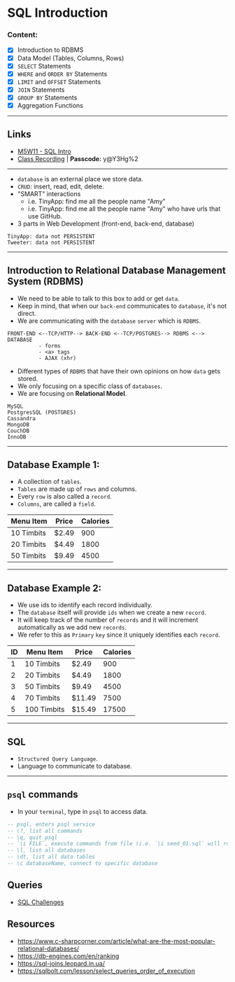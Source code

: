 # SQL Introduction

### Content:
- [X] Introduction to RDBMS
- [X] Data Model (Tables, Columns, Rows)
- [X] `SELECT` Statements
- [X] `WHERE` and `ORDER BY` Statements
- [X] `LIMIT` and `OFFSET` Statements
- [X] `JOIN` Statements
- [X] `GROUP BY` Statements
- [X] Aggregation Functions

---

## Links
* [M5W11 - SQL Intro](https://github.com/clopez11/WebFlex-Lectures-October18/tree/master/M5/W11/sql-intro-class)
* [Class Recording](https://us02web.zoom.us/rec/share/9FzbFh230mocYRSvdzQ45EHgD3IEv_iPBA5TLkVSYKxmB0nnc2L9Me6L0wP7KktX.C0qIwxqThUlspo2v?startTime=1641949507000) | **Passcode:** y@Y3Hg%2

---

* `database` is an external place we store data.
* `CRUD`: insert, read, edit, delete.
* "SMART" interactions
  * i.e. TinyApp: find me all the people name "Amy"
  * i.e. TinyApp: find me all the people name "Amy" who have urls that use GitHub.
* 3 parts in Web Development (front-end, back-end, database)

```
TinyApp: data not PERSISTENT
Tweeter: data not PERSISTENT
```

---

## Introduction to Relational Database Management System (RDBMS)
* We need to be able to talk to this box to add or get `data`.
* Keep in mind, that when our `back-end` communicates to `database`, it's not direct.
* We are communicating with the `database` `server` which is `RDBMS`.

```
FRONT-END <--TCP/HTTP--> BACK-END <--TCP/POSTGRES--> RDBMS <--> DATABASE
          - forms
          - <a> tags
          - AJAX (xhr)
```

* Different types of `RDBMS` that have their own opinions on how `data` gets stored.
* We only focusing on a specific class of `databases`.
* We are focusing on **Relational Model**.

```
MySQL
PostgresSQL (POSTGRES)
Cassandra
MongoDB
CouchDB
InnoDB
```

---

## Database Example 1:
* A collection of `tables`.
* `Tables` are made up of `rows` and columns.
* Every `row` is also called a `record`.
* `Columns`, are called a `field`.

Menu Item | Price | Calories
------------- | ------------- | -------------
10 Timbits  | $2.49  | 900
20 Timbits  | $4.49  | 1800
50 Timbits  | $9.49  | 4500

---

## Database Example 2:
* We use ids to identify each record individually.
* The `database` itself will provide `ids` when we create a new `record`.
* It will keep track of the number of `records` and it will increment automatically as we add new `records`.
* We refer to this as `Primary` `key` since it uniquely identifies each `record`.

ID | Menu Item | Price | Calories
------------- | ------------- | ------------- | -------------
1 | 10 Timbits  | $2.49  | 900
2 | 20 Timbits  | $4.49  | 1800
3 | 50 Timbits  | $9.49  | 4500
4 | 70 Timbits  | $11.49  | 7500
5 | 100 Timbits  | $15.49  | 17500

---

## SQL
* `Structured Query Language`.
* Language to communicate to database.

---

## `psql` commands
* In your `terminal`, type in `psql` to access data.

```sql
-- psql, enters psql service
-- \?, list all commands
-- \q, quit psql
-- `\i FILE`, execute commands from file (i.e. `\i seed_01.sql` will run all the `SQL` commands in file).q
-- \l, list all databases
-- \dt, list all data tables
-- \c databaseName, connect to specific database
```

## Queries
* [SQL Challenges](https://github.com/clopez11/WebFlex-Lectures-October18/blob/master/M5/W11/sql-intro-class/demo-database/queries/queries.md)

## Resources
* https://www.c-sharpcorner.com/article/what-are-the-most-popular-relational-databases/
* https://db-engines.com/en/ranking
* https://sql-joins.leopard.in.ua/
* https://sqlbolt.com/lesson/select_queries_order_of_execution
